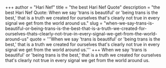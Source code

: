 +++
author = "Hari Nef"
title = "the best Hari Nef Quote"
description = "the best Hari Nef Quote: When we say 'trans is beautiful' or 'being trans is the best,' that is a truth we created for ourselves that's clearly not true in every signal we get from the world around us."
slug = "when-we-say-trans-is-beautiful-or-being-trans-is-the-best-that-is-a-truth-we-created-for-ourselves-thats-clearly-not-true-in-every-signal-we-get-from-the-world-around-us"
quote = '''When we say 'trans is beautiful' or 'being trans is the best,' that is a truth we created for ourselves that's clearly not true in every signal we get from the world around us.'''
+++
When we say 'trans is beautiful' or 'being trans is the best,' that is a truth we created for ourselves that's clearly not true in every signal we get from the world around us.
